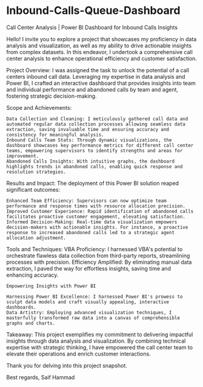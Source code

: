 # Inbound-Calls-Queue-Dashboard
Call Center Analysis | Power BI Dashboard for Inbound Calls Insights

Hello! I invite you to explore a project that showcases my proficiency in data analysis and visualization, as well as my ability to drive actionable insights from complex datasets. In this endeavor, I undertook a comprehensive call center analysis to enhance operational efficiency and customer satisfaction.

Project Overview:
I was assigned the task to unlock the potential of a call centers inbound call data. Leveraging my expertise in data analysis and Power BI, I crafted an interactive dashboard that provides insights into team and individual performance and abandoned calls by team and agent, fostering strategic decision-making.

Scope and Achievements:

    Data Collection and Cleaning: I meticulously gathered call data and automated regular data collection processes allowing seamless data extraction, saving invaluable time and ensuring accuracy and consistency for meaningful analysis.
    Inbound Calls Team Stats: Through dynamic visualizations, the dashboard showcases key performance metrics for different call center teams, empowering supervisors to identify strengths and areas for improvement.
    Abandoned Calls Insights: With intuitive graphs, the dashboard highlights trends in abandoned calls, enabling quick response and resolution strategies.

Results and Impact:
The deployment of this Power BI solution reaped significant outcomes:

    Enhanced Team Efficiency: Supervisors can now optimize team performance and response times with resource allocation precision.
    Improved Customer Experience: Rapid identification of abandoned calls facilitates proactive customer engagement, elevating satisfaction.
    Informed Decision-Making: Real-time data visualization empowers decision-makers with actionable insights. For instance, a proactive response to increased abandoned calls led to a strategic agent allocation adjustment.


Tools and Techniques:
        VBA Proficiency: I harnessed VBA's potential to orchestrate flawless data collection from third-party reports, streamlining processes with precision.
    Efficiency Amplified: By eliminating manual data extraction, I paved the way for effortless insights, saving time and enhancing accuracy.

    Empowering Insights with Power BI

    Harnessing Power BI Excellence: I harnessed Power BI's prowess to sculpt data models and craft visually appealing, interactive dashboards.
    Data Artistry: Employing advanced visualization techniques, I masterfully transformed raw data into a canvas of comprehensible graphs and charts.

Takeaway:
This project exemplifies my commitment to delivering impactful insights through data analysis and visualization. By combining technical expertise with strategic thinking, I have empowered the call center team to elevate their operations and enrich customer interactions.

Thank you for delving into this project snapshot.

Best regards,
Saif Hammad
